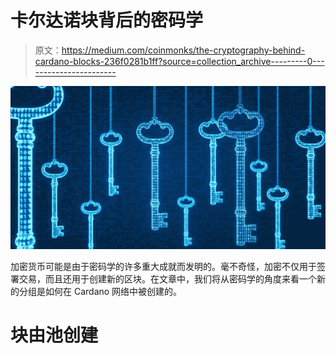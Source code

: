 # 卡尔达诺块背后的密码学

> 原文：<https://medium.com/coinmonks/the-cryptography-behind-cardano-blocks-236f0281b1ff?source=collection_archive---------0----------------------->

![](img/6befa98b7785cb620c8957114c0b25eb.png)

加密货币可能是由于密码学的许多重大成就而发明的。毫不奇怪，加密不仅用于签署交易，而且还用于创建新的区块。在文章中，我们将从密码学的角度来看一个新的分组是如何在 Cardano 网络中被创建的。

# **块由池创建**
